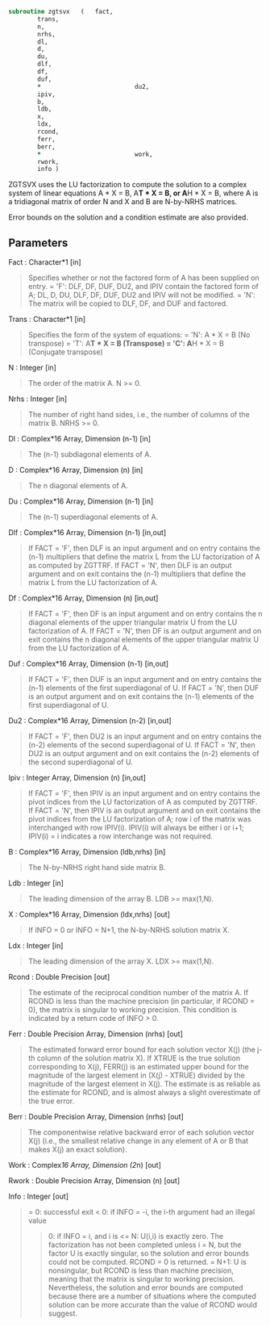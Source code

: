 ```fortran
subroutine zgtsvx	(	fact,
		trans,
		n,
		nrhs,
		dl,
		d,
		du,
		dlf,
		df,
		duf,
		*                          du2,
		ipiv,
		b,
		ldb,
		x,
		ldx,
		rcond,
		ferr,
		berr,
		*                          work,
		rwork,
		info )
```

 ZGTSVX uses the LU factorization to compute the solution to a complex
 system of linear equations A * X = B, A**T * X = B, or A**H * X = B,
 where A is a tridiagonal matrix of order N and X and B are N-by-NRHS
 matrices.

 Error bounds on the solution and a condition estimate are also
 provided.

## Parameters
Fact : Character*1 [in]
> Specifies whether or not the factored form of A has been
> supplied on entry.
> = 'F':  DLF, DF, DUF, DU2, and IPIV contain the factored form
> of A; DL, D, DU, DLF, DF, DUF, DU2 and IPIV will not
> be modified.
> = 'N':  The matrix will be copied to DLF, DF, and DUF
> and factored.

Trans : Character*1 [in]
> Specifies the form of the system of equations:
> = 'N':  A * X = B     (No transpose)
> = 'T':  A**T * X = B  (Transpose)
> = 'C':  A**H * X = B  (Conjugate transpose)

N : Integer [in]
> The order of the matrix A.  N >= 0.

Nrhs : Integer [in]
> The number of right hand sides, i.e., the number of columns
> of the matrix B.  NRHS >= 0.

Dl : Complex*16 Array, Dimension (n-1) [in]
> The (n-1) subdiagonal elements of A.

D : Complex*16 Array, Dimension (n) [in]
> The n diagonal elements of A.

Du : Complex*16 Array, Dimension (n-1) [in]
> The (n-1) superdiagonal elements of A.

Dlf : Complex*16 Array, Dimension (n-1) [in,out]
> If FACT = 'F', then DLF is an input argument and on entry
> contains the (n-1) multipliers that define the matrix L from
> the LU factorization of A as computed by ZGTTRF.
> If FACT = 'N', then DLF is an output argument and on exit
> contains the (n-1) multipliers that define the matrix L from
> the LU factorization of A.

Df : Complex*16 Array, Dimension (n) [in,out]
> If FACT = 'F', then DF is an input argument and on entry
> contains the n diagonal elements of the upper triangular
> matrix U from the LU factorization of A.
> If FACT = 'N', then DF is an output argument and on exit
> contains the n diagonal elements of the upper triangular
> matrix U from the LU factorization of A.

Duf : Complex*16 Array, Dimension (n-1) [in,out]
> If FACT = 'F', then DUF is an input argument and on entry
> contains the (n-1) elements of the first superdiagonal of U.
> If FACT = 'N', then DUF is an output argument and on exit
> contains the (n-1) elements of the first superdiagonal of U.

Du2 : Complex*16 Array, Dimension (n-2) [in,out]
> If FACT = 'F', then DU2 is an input argument and on entry
> contains the (n-2) elements of the second superdiagonal of
> U.
> If FACT = 'N', then DU2 is an output argument and on exit
> contains the (n-2) elements of the second superdiagonal of
> U.

Ipiv : Integer Array, Dimension (n) [in,out]
> If FACT = 'F', then IPIV is an input argument and on entry
> contains the pivot indices from the LU factorization of A as
> computed by ZGTTRF.
> If FACT = 'N', then IPIV is an output argument and on exit
> contains the pivot indices from the LU factorization of A;
> row i of the matrix was interchanged with row IPIV(i).
> IPIV(i) will always be either i or i+1; IPIV(i) = i indicates
> a row interchange was not required.

B : Complex*16 Array, Dimension (ldb,nrhs) [in]
> The N-by-NRHS right hand side matrix B.

Ldb : Integer [in]
> The leading dimension of the array B.  LDB >= max(1,N).

X : Complex*16 Array, Dimension (ldx,nrhs) [out]
> If INFO = 0 or INFO = N+1, the N-by-NRHS solution matrix X.

Ldx : Integer [in]
> The leading dimension of the array X.  LDX >= max(1,N).

Rcond : Double Precision [out]
> The estimate of the reciprocal condition number of the matrix
> A.  If RCOND is less than the machine precision (in
> particular, if RCOND = 0), the matrix is singular to working
> precision.  This condition is indicated by a return code of
> INFO > 0.

Ferr : Double Precision Array, Dimension (nrhs) [out]
> The estimated forward error bound for each solution vector
> X(j) (the j-th column of the solution matrix X).
> If XTRUE is the true solution corresponding to X(j), FERR(j)
> is an estimated upper bound for the magnitude of the largest
> element in (X(j) - XTRUE) divided by the magnitude of the
> largest element in X(j).  The estimate is as reliable as
> the estimate for RCOND, and is almost always a slight
> overestimate of the true error.

Berr : Double Precision Array, Dimension (nrhs) [out]
> The componentwise relative backward error of each solution
> vector X(j) (i.e., the smallest relative change in
> any element of A or B that makes X(j) an exact solution).

Work : Complex*16 Array, Dimension (2*n) [out]

Rwork : Double Precision Array, Dimension (n) [out]

Info : Integer [out]
> = 0:  successful exit
> < 0:  if INFO = -i, the i-th argument had an illegal value
> > 0:  if INFO = i, and i is
> <= N:  U(i,i) is exactly zero.  The factorization
> has not been completed unless i = N, but the
> factor U is exactly singular, so the solution
> and error bounds could not be computed.
> RCOND = 0 is returned.
> = N+1: U is nonsingular, but RCOND is less than machine
> precision, meaning that the matrix is singular
> to working precision.  Nevertheless, the
> solution and error bounds are computed because
> there are a number of situations where the
> computed solution can be more accurate than the
> value of RCOND would suggest.

